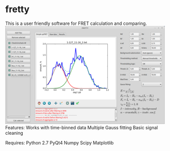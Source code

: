# fretty
This is a user friendly software for FRET calculation and comparing.
![Screenshot](Screenshot.png)
Features:
Works with time-binned data
Multiple Gauss fitting
Basic signal cleaning

Requires:
Python 2.7
PyQt4
Numpy
Scipy
Matplotlib
